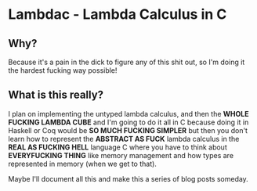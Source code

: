# Lambdac - Lambda Calculus in C

## Why?

Because it's a pain in the dick to figure any of this shit out, so I'm doing it the hardest fucking way possible!

## What is this really?

I plan on implementing the untyped lambda calculus, and then the **WHOLE FUCKING LAMBDA CUBE** and I'm going to do it all in C because doing it in Haskell or Coq would be **SO MUCH FUCKING SIMPLER** but then you don't learn how to represent the **ABSTRACT AS FUCK** lambda calculus in the **REAL AS FUCKING HELL** language C where you have to think about **EVERYFUCKING THING** like memory management and how types are represented in memory (when we get to that).

Maybe I'll document all this and make this a series of blog posts someday.
